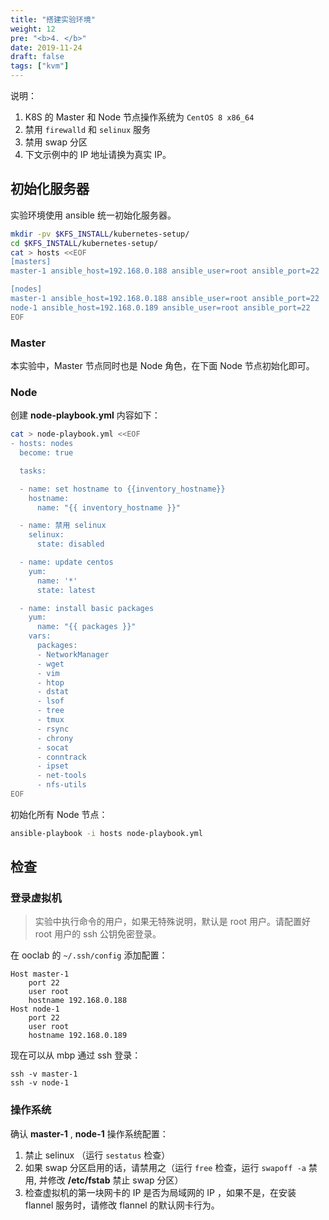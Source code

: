 ```yaml
---
title: "搭建实验环境"
weight: 12
pre: "<b>4. </b>"
date: 2019-11-24
draft: false
tags: ["kvm"]
---
```


说明：

1. K8S 的 Master 和 Node 节点操作系统为 `CentOS 8 x86_64`
2. 禁用 `firewalld` 和 `selinux` 服务
3. 禁用 swap 分区
4. 下文示例中的 IP 地址请换为真实 IP。

## 初始化服务器

实验环境使用 ansible 统一初始化服务器。

```sh
mkdir -pv $KFS_INSTALL/kubernetes-setup/
cd $KFS_INSTALL/kubernetes-setup/
cat > hosts <<EOF
[masters]
master-1 ansible_host=192.168.0.188 ansible_user=root ansible_port=22

[nodes]
master-1 ansible_host=192.168.0.188 ansible_user=root ansible_port=22
node-1 ansible_host=192.168.0.189 ansible_user=root ansible_port=22
EOF
```

### Master

本实验中，Master 节点同时也是 Node 角色，在下面 Node 节点初始化即可。

### Node

创建 **node-playbook.yml** 内容如下：

```sh
cat > node-playbook.yml <<EOF
- hosts: nodes
  become: true

  tasks:

  - name: set hostname to {{inventory_hostname}}
    hostname:
      name: "{{ inventory_hostname }}"

  - name: 禁用 selinux
    selinux:
      state: disabled

  - name: update centos
    yum:
      name: '*'
      state: latest

  - name: install basic packages
    yum:
      name: "{{ packages }}"
    vars:
      packages:
      - NetworkManager
      - wget
      - vim
      - htop
      - dstat
      - lsof
      - tree
      - tmux
      - rsync
      - chrony
      - socat
      - conntrack
      - ipset
      - net-tools
      - nfs-utils
EOF
```

初始化所有 Node 节点：

```sh
ansible-playbook -i hosts node-playbook.yml
```


## 检查

### 登录虚拟机

> 实验中执行命令的用户，如果无特殊说明，默认是 root 用户。请配置好 root 用户的 ssh 公钥免密登录。

在 ooclab 的 `~/.ssh/config` 添加配置：

```
Host master-1
    port 22
    user root
    hostname 192.168.0.188
Host node-1
    port 22
    user root
    hostname 192.168.0.189
```

现在可以从 mbp 通过 ssh 登录：

```
ssh -v master-1
ssh -v node-1
```

### 操作系统

确认 **master-1** , **node-1** 操作系统配置：

1. 禁止 selinux （运行 `sestatus` 检查）
2. 如果 swap 分区启用的话，请禁用之（运行 `free` 检查，运行 `swapoff -a` 禁用, 并修改 **/etc/fstab** 禁止 swap 分区）
3. 检查虚拟机的第一块网卡的 IP 是否为局域网的 IP ，如果不是，在安装 flannel 服务时，请修改 flannel 的默认网卡行为。
